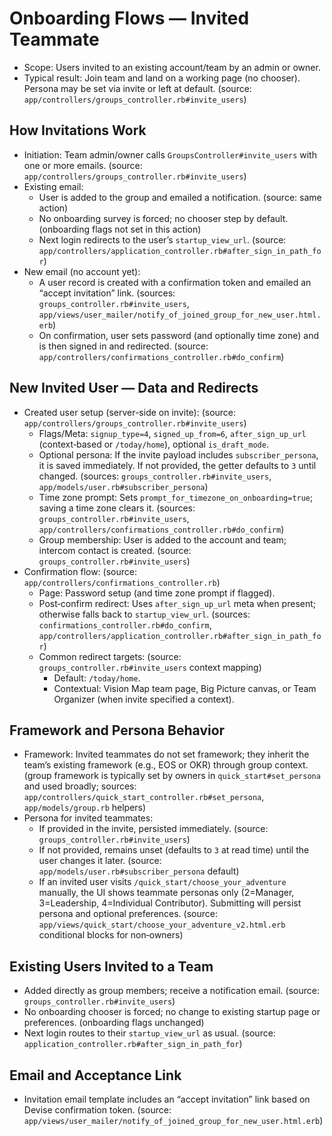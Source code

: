 # Onboarding Flows — Invited Teammate

- Scope: Users invited to an existing account/team by an admin or owner.
- Typical result: Join team and land on a working page (no chooser). Persona may be set via invite or left at default. (source: `app/controllers/groups_controller.rb#invite_users`)

## How Invitations Work
- Initiation: Team admin/owner calls `GroupsController#invite_users` with one or more emails. (source: `app/controllers/groups_controller.rb#invite_users`)
- Existing email:
  - User is added to the group and emailed a notification. (source: same action)
  - No onboarding survey is forced; no chooser step by default. (onboarding flags not set in this action)
  - Next login redirects to the user’s `startup_view_url`. (source: `app/controllers/application_controller.rb#after_sign_in_path_for`)
- New email (no account yet):
  - A user record is created with a confirmation token and emailed an “accept invitation” link. (sources: `groups_controller.rb#invite_users`, `app/views/user_mailer/notify_of_joined_group_for_new_user.html.erb`)
  - On confirmation, user sets password (and optionally time zone) and is then signed in and redirected. (source: `app/controllers/confirmations_controller.rb#do_confirm`)

## New Invited User — Data and Redirects
- Created user setup (server-side on invite): (source: `app/controllers/groups_controller.rb#invite_users`)
  - Flags/Meta: `signup_type=4`, `signed_up_from=6`, `after_sign_up_url` (context‑based or `/today/home`), optional `is_draft_mode`.
  - Optional persona: If the invite payload includes `subscriber_persona`, it is saved immediately. If not provided, the getter defaults to `3` until changed. (sources: `groups_controller.rb#invite_users`, `app/models/user.rb#subscriber_persona`)
  - Time zone prompt: Sets `prompt_for_timezone_on_onboarding=true`; saving a time zone clears it. (sources: `groups_controller.rb#invite_users`, `app/controllers/confirmations_controller.rb#do_confirm`)
  - Group membership: User is added to the account and team; intercom contact is created. (source: `groups_controller.rb#invite_users`)
- Confirmation flow: (source: `app/controllers/confirmations_controller.rb`)
  - Page: Password setup (and time zone prompt if flagged).
  - Post‑confirm redirect: Uses `after_sign_up_url` meta when present; otherwise falls back to `startup_view_url`. (sources: `confirmations_controller.rb#do_confirm`, `app/controllers/application_controller.rb#after_sign_in_path_for`)
  - Common redirect targets: (source: `groups_controller.rb#invite_users` context mapping)
    - Default: `/today/home`.
    - Contextual: Vision Map team page, Big Picture canvas, or Team Organizer (when invite specified a context).

## Framework and Persona Behavior
- Framework: Invited teammates do not set framework; they inherit the team’s existing framework (e.g., EOS or OKR) through group context. (group framework is typically set by owners in `quick_start#set_persona` and used broadly; sources: `app/controllers/quick_start_controller.rb#set_persona`, `app/models/group.rb` helpers)
- Persona for invited teammates:
  - If provided in the invite, persisted immediately. (source: `groups_controller.rb#invite_users`)
  - If not provided, remains unset (defaults to `3` at read time) until the user changes it later. (source: `app/models/user.rb#subscriber_persona` default)
  - If an invited user visits `/quick_start/choose_your_adventure` manually, the UI shows teammate personas only (2=Manager, 3=Leadership, 4=Individual Contributor). Submitting will persist persona and optional preferences. (source: `app/views/quick_start/choose_your_adventure_v2.html.erb` conditional blocks for non‑owners)

## Existing Users Invited to a Team
- Added directly as group members; receive a notification email. (source: `groups_controller.rb#invite_users`)
- No onboarding chooser is forced; no change to existing startup page or preferences. (onboarding flags unchanged)
- Next login routes to their `startup_view_url` as usual. (source: `application_controller.rb#after_sign_in_path_for`)

## Email and Acceptance Link
- Invitation email template includes an “accept invitation” link based on Devise confirmation token. (source: `app/views/user_mailer/notify_of_joined_group_for_new_user.html.erb`)

